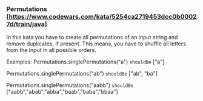 ### Permutations [https://www.codewars.com/kata/5254ca2719453dcc0b00027d/train/java]

In this kata you have to create all permutations of an input string and remove duplicates, if present. This means, you have to shuffle all letters from the input in all possible orders.

Examples:
Permutations.singlePermutations("a") `shouldBe` ["a"]

Permutations.singlePermutations("ab") `shouldBe` ["ab", "ba"]

Permutations.singlePermutations("aabb") `shouldBe` ["aabb","abab","abba","baab","baba","bbaa"]
